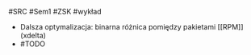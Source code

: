 #SRC #Sem1 #ZSK #wykład 

- Dalsza optymalizacja: binarna różnica pomiędzy pakietami [[RPM]] (xdelta)
- #TODO